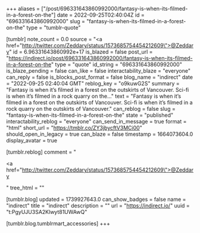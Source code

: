 +++
aliases = ["/post/696331643860992000/fantasy-is-when-its-filmed-in-a-forest-on-the"]
date = 2022-09-25T02:40:04Z
id = "696331643860992000"
slug = "fantasy-is-when-its-filmed-in-a-forest-on-the"
type = "tumblr-quote"

[tumblr]
note_count = 0.0
source = "<a href=\"http://twitter.com/Zeddary/status/1573685754454212609\">@Zeddary</a>"
id = 6.96331643860992e+17
is_blazed = false
post_url = "https://indirect.io/post/696331643860992000/fantasy-is-when-its-filmed-in-a-forest-on-the"
type = "quote"
id_string = "696331643860992000"
is_blaze_pending = false
can_like = false
interactability_blaze = "everyone"
can_reply = false
is_blocks_post_format = false
blog_name = "indirect"
date = "2022-09-25 02:40:04 GMT"
reblog_key = "o9kuwG2S"
summary = "Fantasy is when it’s filmed in a forest on the outskirts of Vancouver. Sci-fi is when it’s filmed in a rock quarry on the..."
text = "Fantasy is when it&rsquo;s filmed in a forest on the outskirts of Vancouver. Sci-fi is when it&rsquo;s filmed in a rock quarry on the outskirts of Vancouver."
can_reblog = false
slug = "fantasy-is-when-its-filmed-in-a-forest-on-the"
state = "published"
interactability_reblog = "everyone"
can_send_in_message = true
format = "html"
short_url = "https://tmblr.co/ZY3jbycftV3MCi00"
should_open_in_legacy = true
can_blaze = false
timestamp = 1664073604.0
display_avatar = true

[tumblr.reblog]
comment = "<p><a href=\"http://twitter.com/Zeddary/status/1573685754454212609\">@Zeddary</a></p>"
tree_html = ""

[tumblr.blog]
updated = 1739927643.0
can_show_badges = false
name = "indirect"
title = "indirect"
description = ""
url = "https://indirect.io/"
uuid = "t:PgyUJU3SA2Klwyt81UWAwQ"

[tumblr.blog.tumblrmart_accessories]
+++
